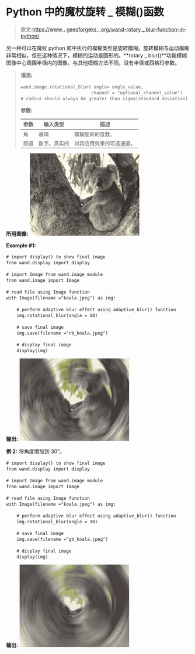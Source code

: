 # Python 中的魔杖旋转 _ 模糊()函数

> 原文:[https://www . geesforgeks . org/wand-rotary _ blur-function-in-python/](https://www.geeksforgeeks.org/wand-rotational_blur-function-in-python/)

另一种可以在魔杖 python 库中执行的模糊类型是旋转模糊。旋转模糊与运动模糊非常相似，但在这种情况下，模糊的运动是圆形的。**rotary _ blur()**功能模糊图像中心周围半径内的图像。与其他模糊方法不同，没有半径或西格玛参数。

> **语法:**
> 
> ```
> wand.image.rotational_blur( angle= angle_value,
>                            channel = "optional_channel_value")
> # radius should always be greater than sigma(standard deviation)
> ```
> 
> **参数:**
> 
> | 参数 | 输入类型 | 描述 |
> | --- | --- | --- |
> | 角 | 基绳 | 模糊旋转的度数。 |
> | 频道 | 数字。真实的 | 对其应用效果的可选通道。 |

**所用图像:**
![](img/f6e1f5e18898583c107a4cf1d5ed86c6.png)

**Example #1:**

```
# import display() to show final image
from wand.display import display

# import Image from wand.image module
from wand.image import Image

# read file using Image function
with Image(filename ="koala.jpeg") as img:

    # perform adaptive blur effect using adaptive_blur() function
    img.rotational_blur(angle = 10)

    # save final image
    img.save(filename ="rb_koala.jpeg")

    # display final image
    display(img)
```

**输出:**
![](img/24b0f2bd907915457d2e31f8959a7760.png)

**例 2:** 将角度增加到 30°。

```
# import display() to show final image
from wand.display import display

# import Image from wand.image module
from wand.image import Image

# read file using Image function
with Image(filename ="koala.jpeg") as img:

    # perform adaptive blur effect using adaptive_blur() function
    img.rotational_blur(angle = 30)

    # save final image
    img.save(filename ="gb_koala.jpeg")

    # display final image
    display(img)
```

**输出:**
![](img/8533ef22b5e26171d02610aeea2ce8cc.png)